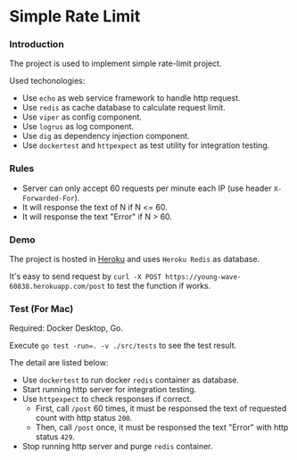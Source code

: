 # Simple Rate Limit

### Introduction
The project is used to implement simple rate-limit project.

Used techonologies:
- Use `echo` as web service framework to handle http request.
- Use `redis` as cache database to calculate request limit.
- Use `viper` as config component.
- Use `logrus` as log component.
- Use `dig` as dependency injection component.
- Use `dockertest` and `httpexpect` as test utility for integration testing.


### Rules
- Server can only accept 60 requests per minute each IP (use header `X-Forwarded-For`).
- It will response the text of N if N <= 60.
- It will response the text "Error" if N > 60.

### Demo
The project is hosted in [Heroku](https://young-wave-60838.herokuapp.com/) and uses `Heroku Redis` as database.

It's easy to send request by `curl -X POST https://young-wave-60838.herokuapp.com/post` to test the function if works.

### Test (For Mac)
Required: Docker Desktop, Go.

Execute `go test -run=. -v ./src/tests` to see the test result.

The detail are listed below:
- Use `dockertest` to run docker `redis` container as database.
- Start running http server for integration testing.
- Use `httpexpect` to check responses if correct.
    - First, call `/post` 60 times, it must be responsed the text of requested count with http status `200`.
    - Then, call `/post` once, it must be responsed the text "Error" with http status `429`.
- Stop running http server and purge `redis` container.